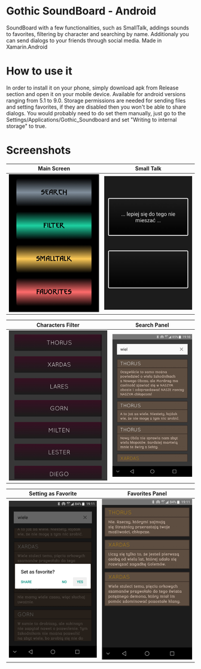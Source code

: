 # Gothic SoundBoard - Android
SoundBoard with a few functionalities, such as SmallTalk, addings sounds to favorites, filtering by character and searching by name. Additionaly you can send dialogs to your friends through social media. Made in Xamarin.Android

# How to use it
In order to install it on your phone, simply download apk from Release section and open it on your mobile device.
Available for android versions ranging from 5.1 to 9.0. Storage permissions are needed for sending files and setting favorites, if they are disabled then you won't be able to share dialogs. You would probably need to do set them manually, just go to the Settings/Applications/Gothic_Soundboard and set "Writing to internal storage" to true.

# Screenshots


Main Screen | Small Talk 
------------ | -------------
![alt text](https://github.com/Staccator/Gothic_SoundBoard-Android/blob/master/Screenshots/1.jpg) | ![alt text](https://github.com/Staccator/Gothic_SoundBoard-Android/blob/master/Screenshots/2.jpg)

Characters Filter | Search Panel
------------ | -------------
![alt text](https://github.com/Staccator/Gothic_SoundBoard-Android/blob/master/Screenshots/3.jpg) | ![alt text](https://github.com/Staccator/Gothic_SoundBoard-Android/blob/master/Screenshots/4.jpg)

Setting as Favorite | Favorites Panel 
------------ | -------------
![alt text](https://github.com/Staccator/Gothic_SoundBoard-Android/blob/master/Screenshots/5.jpg) | ![alt text](https://github.com/Staccator/Gothic_SoundBoard-Android/blob/master/Screenshots/6.jpg)


